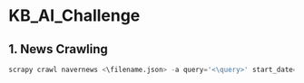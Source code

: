 # KB_AI_Challenge

## 1. News Crawling

```python
scrapy crawl navernews <\filename.json> -a query='<\query>' start_date='<\start_date>' end_date='<\end_date>' time_break=<\time(option)>
```
